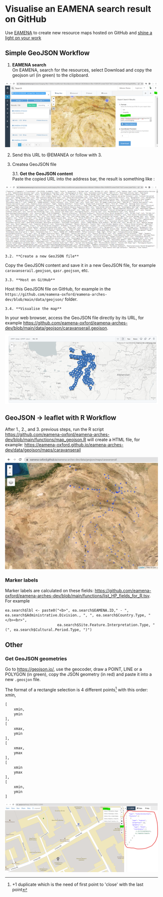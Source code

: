 # Visualise an EAMENA search result on GitHub

Use [EAMENA](https://database.eamena.org/) to create new resource maps hosted on GitHub and [shine a light on your work](https://github.com/eamena-oxford/reveal.js#shine-a-light-on-your-work)
## Simple GeoJSON Workflow

1. **EAMENA search**  
On EAMENA, search for the resources, select Download and copy the geojson url (in green) to the clipboard.

![](../../www/geojson-export.png)

2. Send this URL to @EMANEA or follow with 3.

3. Createa GeoJSON file

    3.1. **Get the GeoJSON content**  
Paste the copied URL into the address bar, the result is something like :

![](../../www/geojson-url.png)
  

    3.2. **Create a new GeoJSON file**  
Copy the GeoJSON content and save it in a new GeoJSON file, for example `caravanserail.geojson`, `qasr.geojson`, etc.

    3.3. **Host on GitHub**  
Host this GeoJSON file on GitHub, for example in the `https://github.com/eamena-oxford/eamena-arches-dev/blob/main/data/geojson/` folder.

    3.4. **Visualise the map**  
In your web browser, access the GeoJSON file directly by its URL, for example https://github.com/eamena-oxford/eamena-arches-dev/blob/main/data/geojson/caravanserail.geojson.
  
![](../../www/geojson-github.png)

## GeoJSON -> leaflet with R Workflow

After 1., 2., and 3. previous steps, run the R script https://github.com/eamena-oxford/eamena-arches-dev/blob/main/functions/map_geojson.R will create a HTML file, for example: https://eamena-oxford.github.io/eamena-arches-dev/data/geojson/maps/caravanserail

![](../../www/geojson-r-leaflet.png)

### Marker labels

Marker labels are calculated on these fields: https://github.com/eamena-oxford/eamena-arches-dev/blob/main/functions/list_HP_fields_for_R.tsv. For example

```
ea.search$lbl <- paste0("<b>", ea.search$EAMENA.ID," - ", ea.search$Administrative.Division., ", ", ea.search$Country.Type, "</b><br>",
                        ea.search$Site.Feature.Interpretation.Type, " (", ea.search$Cultural.Period.Type, ")")
```


## Other

### Get GeoJSON geometries

Go to https://geojson.io/, use the geocoder, draw a POINT, LINE or a POLYGON (in green), copy the JSON geometry (in red) and paste it into a new `.geosjon` file.  
  
The format of a rectangle selection is 4 different points[^1] with this order: xmin, 

```
[
    xmin,
    ymin
],
[
    xmax,
    ymin
],
[
    xmax,
    ymax
],
[
    xmin
    ymax
],
[
    xmin,
    ymin
]
```

![](../../www/geojson-io.png)

[^1]: +1 duplicate which is the need of first point to 'close' with the last point 